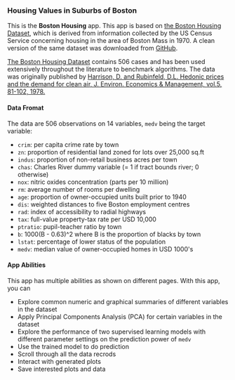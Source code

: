 ### Housing Values in Suburbs of Boston

This is the **Boston Housing** app. This app is based on [the Boston Housing Dataset](http://lib.stat.cmu.edu/datasets/boston), which is derived from information collected by the US Census Service concerning housing in the area of Boston Mass in 1970. A clean version of the same dataset was downloaded from [GitHub](https://github.com/selva86/datasets/blob/master/BostonHousing.csv). 

[The Boston Housing Dataset](http://lib.stat.cmu.edu/datasets/boston) contains 506 cases and has been used extensively throughout the literature to benchmark algorithms. The data was originally published by [Harrison, D. and Rubinfeld, D.L. Hedonic prices and the demand for clean air, J. Environ. Economics & Management, vol.5, 81-102, 1978.](http://citeseerx.ist.psu.edu/viewdoc/download?doi=10.1.1.926.5532&rep=rep1&type=pdf)


#### Data Fromat

The data are 506 observations on 14 variables, `medv` being the target variable:
* `crim`:	per capita crime rate by town
* `zn`:	proportion of residential land zoned for lots over 25,000 sq.ft
* `indus`:	proportion of non-retail business acres per town
* `chas`:	Charles River dummy variable (= 1 if tract bounds river; 0 otherwise)
* `nox`:	nitric oxides concentration (parts per 10 million)
* `rm`:	average number of rooms per dwelling
* `age`:	proportion of owner-occupied units built prior to 1940
* `dis`:	weighted distances to five Boston employment centres
* `rad`:	index of accessibility to radial highways
* `tax`:	full-value property-tax rate per USD 10,000
* `ptratio`:	pupil-teacher ratio by town
* `b`:	1000(B - 0.63)^2 where B is the proportion of blacks by town
* `lstat`:	percentage of lower status of the population
* `medv`:	median value of owner-occupied homes in USD 1000's

#### App Abilities

This app has multiple abilities as shown on different pages. With this app, you can

* Explore common numeric and graphical summaries of different variables in the dataset 
* Apply Principal Components Analysis (PCA) for certain variables in the dataset
* Explore the performance of two supervised learning models with different parameter settings on the prediction power of `medv`
* Use the trained model to do prediction
* Scroll through all the data recrods
* Interact with generated plots
* Save interested plots and data



